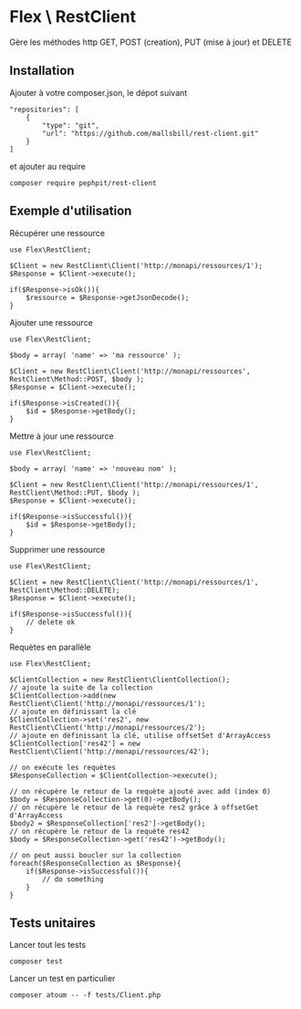 Flex \ RestClient
============

Gère les méthodes http GET, POST (creation), PUT (mise à jour) et DELETE


Installation
------------

Ajouter à votre composer.json, le dépot suivant

	"repositories": [
        {
            "type": "git",
            "url": "https://github.com/mallsbill/rest-client.git"
        }
    ]

 et ajouter au require

	composer require pephpit/rest-client


Exemple d'utilisation
---------------------

Récupérer une ressource

	use Flex\RestClient;

	$Client = new RestClient\Client('http://monapi/ressources/1');
	$Response = $Client->execute();

	if($Response->isOk()){
		$ressource = $Response->getJsonDecode();
	}

Ajouter une ressource

	use Flex\RestClient;

	$body = array( 'name' => 'ma ressource' );

	$Client = new RestClient\Client('http://monapi/ressources', RestClient\Method::POST, $body );
	$Response = $Client->execute();

	if($Response->isCreated()){
		$id = $Response->getBody();
	}

Mettre à jour une ressource

	use Flex\RestClient;

	$body = array( 'name' => 'nouveau nom' );

	$Client = new RestClient\Client('http://monapi/ressources/1', RestClient\Method::PUT, $body );
	$Response = $Client->execute();

	if($Response->isSuccessful()){
		$id = $Response->getBody();
	}

Supprimer une ressource

	use Flex\RestClient;

	$Client = new RestClient\Client('http://monapi/ressources/1', RestClient\Method::DELETE);
	$Response = $Client->execute();

	if($Response->isSuccessful()){
		// delete ok
	}

Requètes en parallèle

	use Flex\RestClient;

	$ClientCollection = new RestClient\ClientCollection();
	// ajoute la suite de la collection
	$ClientCollection->add(new RestClient\Client('http://monapi/ressources/1');
	// ajoute en définissant la clé
	$ClientCollection->set('res2', new RestClient\Client('http://monapi/ressources/2');
	// ajoute en définissant la clé, utilise offsetSet d'ArrayAccess
	$ClientCollection['res42'] = new RestClient\Client('http://monapi/ressources/42');

	// on exécute les requètes
	$ResponseCollection = $ClientCollection->execute();

	// on récupère le retour de la requète ajouté avec add (index 0)
	$body = $ResponseCollection->get(0)->getBody();
	// on récupère le retour de la requète res2 grâce à offsetGet d'ArrayAccess
	$body2 = $ResponseCollection['res2']->getBody();
	// on récupère le retour de la requète res42
	$body = $ResponseCollection->get('res42')->getBody();

	// on peut aussi boucler sur la collection
	foreach($ResponseCollection as $Response){
		if($Response->isSuccessful()){
			// do something
		}
	}

Tests unitaires
---------------

Lancer tout les tests

	composer test

Lancer un test en particulier

	composer atoum -- -f tests/Client.php

